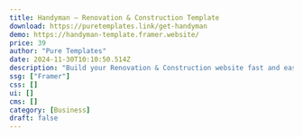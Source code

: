 ```yaml
---
title: Handyman — Renovation & Construction Template
download: https://puretemplates.link/get-handyman
demo: https://handyman-template.framer.website/
price: 39
author: "Pure Templates"
date: 2024-11-30T10:10:50.514Z
description: "Build your Renovation & Construction website fast and easy with a Framer Template made for building, interior remodeling, plumbers, roofers and home improvement businesses. This template uses design layouts known to drive attention and engagement."
ssg: ["Framer"]
css: []
ui: []
cms: []
category: [Business]
draft: false
---
```

